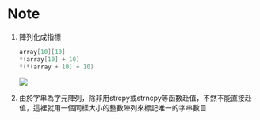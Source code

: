 # Note

1. 陣列化成指標

   ```c
   array[10][10]
   *(array[10] + 10)
   *(*(array + 10) + 10)
   ```

   ![](/home/wilson/Desktop/array_2d_dynamic.png)

2. 由於字串為字元陣列，除非用strcpy或strncpy等函數赴值，不然不能直接赴值，這裡就用一個同樣大小的整數陣列來標記唯一的字串數目
